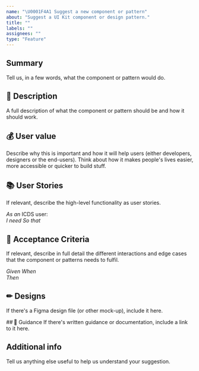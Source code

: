 ```yaml
---
name: "\U0001F4A1 Suggest a new component or pattern"
about: "Suggest a UI Kit component or design pattern."
title: ""
labels: ""
assignees: ""
type: "Feature"
---
```


## Summary

Tell us, in a few words, what the component or pattern would do.

## 💬 Description

A full description of what the component or pattern should be and how it should work.

## 💰 User value

Describe why this is important and how it will help users (either developers, designers or the end-users). Think about how it makes people's lives easier, more accessible or quicker to build stuff.

## 📚 User Stories

If relevant, describe the high-level functionality as user stories.

_As an_ ICDS user:  
_I need_
_So that_

## 📝 Acceptance Criteria

If relevant, describe in full detail the different interactions and edge cases that the component or patterns needs to fulfil.

_Given_
_When_  
_Then_

## ✏ Designs

If there's a Figma design file (or other mock-up), include it here.

## 🧾 Guidance
If there's written guidance or documentation, include a link to it here.

## Additional info

Tell us anything else useful to help us understand your suggestion.
